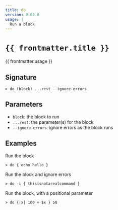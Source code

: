 ```yaml
---
title: do
version: 0.63.0
usage: |
  Run a block
---
```


<script>
  import { usePageFrontmatter } from '@vuepress/client';
  export default { computed: { frontmatter() { return usePageFrontmatter().value; } } }
</script>

# <code>{{ frontmatter.title }}</code>

<div style='white-space: pre-wrap;'>{{ frontmatter.usage }}</div>

## Signature

```> do (block) ...rest --ignore-errors```

## Parameters

 -  `block`: the block to run
 -  `...rest`: the parameter(s) for the block
 -  `--ignore-errors`: ignore errors as the block runs

## Examples

Run the block
```shell
> do { echo hello }
```

Run the block and ignore errors
```shell
> do -i { thisisnotarealcommand }
```

Run the block, with a positional parameter
```shell
> do {|x| 100 + $x } 50
```

